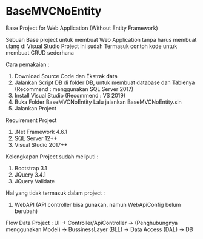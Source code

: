 # BaseMVCNoEntity
Base Project for Web Application (Without Entity Framework)

Sebuah Base project untuk membuat Web Application tanpa harus membuat ulang di Visual Studio
Project ini sudah Termasuk contoh kode untuk membuat CRUD sederhana

Cara pemakaian :
1. Download Source Code dan Ekstrak data
2. Jalankan Script DB di folder DB, untuk membuat database dan Tablenya (Recommend : menggunakan SQL Server 2017)
3. Install Visual Studio (Recommend : VS 2019)
4. Buka Folder BaseMVCNoEntity Lalu jalankan BaseMVCNoEntity.sln
5. Jalankan Project

Requirement Project
1. .Net Framework 4.6.1
2. SQL Server 12++
3. Visual Studio 2017++

Kelengkapan Project sudah meliputi :
1. Bootstrap 3.1
2. JQuery 3.4.1
3. JQuery Validate

Hal yang tidak termasuk dalam project :
1. WebAPI (API controller bisa gunakan, namun WebApiConfig belum berubah)

Flow Data Project :
UI -> Controller/ApiController -> (Penghubungnya menggunakan Model) -> BussinessLayer (BLL) -> Data Access (DAL) -> DB
